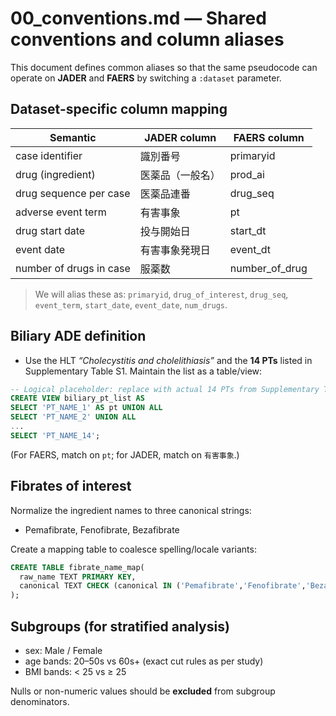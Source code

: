 # 00_conventions.md — Shared conventions and column aliases

This document defines common aliases so that the same pseudocode can operate on **JADER** and **FAERS** by switching a `:dataset` parameter.

## Dataset-specific column mapping

| Semantic | JADER column | FAERS column |
|---|---|---|
| case identifier | 識別番号 | primaryid |
| drug (ingredient) | 医薬品（一般名） | prod_ai |
| drug sequence per case | 医薬品連番 | drug_seq |
| adverse event term | 有害事象 | pt |
| drug start date | 投与開始日 | start_dt |
| event date | 有害事象発現日 | event_dt |
| number of drugs in case | 服薬数 | number_of_drug |

> We will alias these as: `primaryid`, `drug_of_interest`, `drug_seq`, `event_term`, `start_date`, `event_date`, `num_drugs`.

## Biliary ADE definition

- Use the HLT *“Cholecystitis and cholelithiasis”* and the **14 PTs** listed in Supplementary Table S1. Maintain the list as a table/view:
```sql
-- Logical placeholder: replace with actual 14 PTs from Supplementary Table S1
CREATE VIEW biliary_pt_list AS
SELECT 'PT_NAME_1' AS pt UNION ALL
SELECT 'PT_NAME_2' UNION ALL
...
SELECT 'PT_NAME_14';
```
(For FAERS, match on `pt`; for JADER, match on `有害事象`.)

## Fibrates of interest

Normalize the ingredient names to three canonical strings:
- Pemafibrate, Fenofibrate, Bezafibrate

Create a mapping table to coalesce spelling/locale variants:
```sql
CREATE TABLE fibrate_name_map(
  raw_name TEXT PRIMARY KEY,
  canonical TEXT CHECK (canonical IN ('Pemafibrate','Fenofibrate','Bezafibrate'))
);
```

## Subgroups (for stratified analysis)

- sex: Male / Female
- age bands: 20–50s vs 60s+ (exact cut rules as per study)
- BMI bands: < 25 vs ≥ 25

Nulls or non-numeric values should be **excluded** from subgroup denominators.
